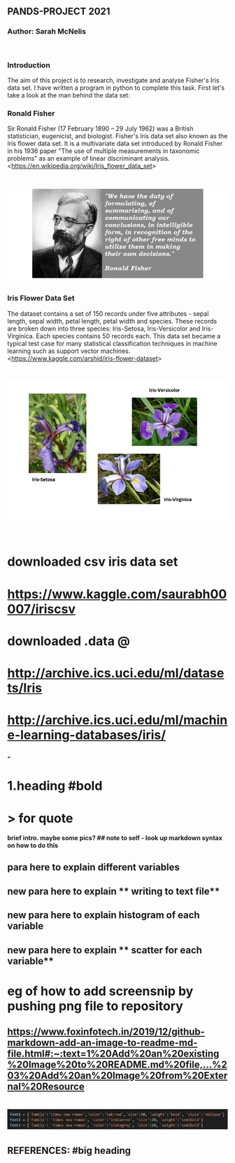 ## **PANDS-PROJECT 2021**
### Author: Sarah McNelis
&nbsp;
### **Introduction** 
The aim of this project is to research, investigate and analyse Fisher's Iris data set. I have written a program in python to complete this task. First let's take a look at the man behind the data set:
&nbsp;
### **Ronald Fisher**
Sir Ronald Fisher (17 February 1890 – 29 July 1962) was a British statistician, eugenicist, and biologist. Fisher's Iris data set also known as the Iris flower data set. It is a multivariate data set introduced by Ronald Fisher in his 1936 paper "The use of multiple measurements in taxonomic problems" as an example of linear discriminant analysis. <<https://en.wikipedia.org/wiki/Iris_flower_data_set>>
# ![eg.](rfish.jpg) 
### **Iris Flower Data Set**
The dataset contains a set of 150 records under five attributes - sepal length, sepal width, petal length, petal width and species. These records are broken down into three species: Iris-Setosa, Iris-Versicolor and Iris-Virginica. Each species contains 50 records each. This data set became a typical test case for many statistical classification techniques in machine learning such as support vector machines. 
<<https://www.kaggle.com/arshid/iris-flower-dataset>>
&nbsp;
# ![3Flowers](imageflowers.jpg)
&nbsp;






# downloaded csv iris data set
# https://www.kaggle.com/saurabh00007/iriscsv
# downloaded .data @
# http://archive.ics.uci.edu/ml/datasets/Iris 
# http://archive.ics.uci.edu/ml/machine-learning-databases/iris/




### - 
# 1.**heading** #bold
# > for quote



#### brief intro. maybe some pics? ## note to self - look up markdown syntax on how to do this

## para here to explain different **variables**


## new para here to explain ** writing to text file**

## new para here to explain **histogram of each variable**

## new para here to explain ** scatter for each variable**

# eg of how to add screensnip by pushing png file to repository
## https://www.foxinfotech.in/2019/12/github-markdown-add-an-image-to-readme-md-file.html#:~:text=1%20Add%20an%20existing%20Image%20to%20README.md%20file,...%203%20Add%20an%20Image%20from%20External%20Resource

# ![eg.](picexample.png)


## **REFERENCES:** #big heading 